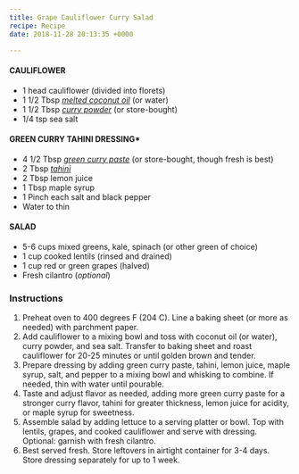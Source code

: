 ```yaml
---
title: Grape Cauliflower Curry Salad
recipe: Recipe
date: 2018-11-28 20:13:35 +0000

---
```

#### CAULIFLOWER

* 1 head cauliflower (divided into florets)
* 1 1/2 Tbsp [_melted coconut oil_](https://minimalistbaker.com/product/coconut-oil/) (or water)
* 1 1/2 Tbsp [_curry powder_](https://minimalistbaker.com/diy-curry-powder/) (or store-bought)
* 1/4 tsp sea salt

#### GREEN CURRY TAHINI DRESSING*

* 4 1/2 Tbsp [_green curry paste_](https://minimalistbaker.com/easy-green-curry-paste/) (or store-bought, though fresh is best)
* 2 Tbsp [_tahini_](https://minimalistbaker.com/product/tahini/)
* 2 Tbsp lemon juice
* 1 Tbsp maple syrup
* 1 Pinch each salt and black pepper
* Water to thin

#### SALAD

* 5-6 cups mixed greens, kale, spinach (or other green of choice)
* 1 cup cooked lentils (rinsed and drained)
* 1 cup red or green grapes (halved)
* Fresh cilantro (_optional_)

### Instructions

1. Preheat oven to 400 degrees F (204 C). Line a baking sheet (or more as needed) with parchment paper.
2. Add cauliflower to a mixing bowl and toss with coconut oil (or water), curry powder, and sea salt. Transfer to baking sheet and roast cauliflower for 20-25 minutes or until golden brown and tender.
3. Prepare dressing by adding green curry paste, tahini, lemon juice, maple syrup, salt, and pepper to a mixing bowl and whisking to combine. If needed, thin with water until pourable.
4. Taste and adjust flavor as needed, adding more green curry paste for a stronger curry flavor, tahini for greater thickness, lemon juice for acidity, or maple syrup for sweetness.
5. Assemble salad by adding lettuce to a serving platter or bowl. Top with lentils, grapes, and cooked cauliflower and serve with dressing. Optional: garnish with fresh cilantro.
6. Best served fresh. Store leftovers in airtight container for 3-4 days. Store dressing separately for up to 1 week.